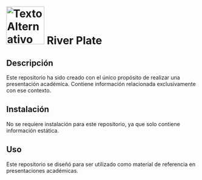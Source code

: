 # <img src="https://cariverplate.uy/wp-content/uploads/2019/02/River_Plate_2.png" alt="Texto Alternativo" width="100"/> River Plate 



## Descripción

Este repositorio ha sido creado con el único propósito de realizar una presentación académica. Contiene información relacionada exclusivamente con ese contexto.

## Instalación

No se requiere instalación para este repositorio, ya que solo contiene información estática.

## Uso

Este repositorio se diseñó para ser utilizado como material de referencia en presentaciones académicas.


